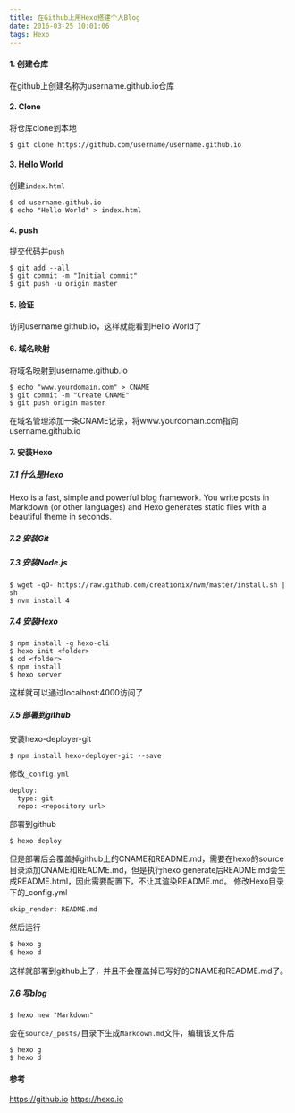 ```yaml
---
title: 在Github上用Hexo搭建个人Blog
date: 2016-03-25 10:01:06
tags: Hexo
---
```




#### 1. 创建仓库

在github上创建名称为username.github.io仓库



#### 2. Clone

将仓库clone到本地

```
$ git clone https://github.com/username/username.github.io
```



#### 3. Hello World

创建`index.html`

```
$ cd username.github.io
$ echo "Hello World" > index.html
```



#### 4. push

提交代码并`push`

```
$ git add --all
$ git commit -m "Initial commit"
$ git push -u origin master
```



#### 5. 验证

访问username.github.io，这样就能看到Hello World了



#### 6. 域名映射

将域名映射到username.github.io

```
$ echo "www.yourdomain.com" > CNAME
$ git commit -m "Create CNAME"
$ git push origin master
```
在域名管理添加一条CNAME记录，将www.yourdomain.com指向username.github.io



#### 7. 安装Hexo

##### 7.1 什么是Hexo

Hexo is a fast, simple and powerful blog framework. You write posts in Markdown (or other languages) and Hexo generates static files with a beautiful theme in seconds.



##### 7.2 安装Git

##### 7.3 安装Node.js
```
$ wget -qO- https://raw.github.com/creationix/nvm/master/install.sh | sh
$ nvm install 4
```
##### 7.4 安装Hexo
```
$ npm install -g hexo-cli
$ hexo init <folder>
$ cd <folder>
$ npm install
$ hexo server
```
这样就可以通过localhost:4000访问了


##### 7.5 部署到github
安装hexo-deployer-git
```
$ npm install hexo-deployer-git --save
```

修改`_config.yml`
```
deploy:
  type: git
  repo: <repository url>
```

部署到github
```
$ hexo deploy
```

但是部署后会覆盖掉github上的CNAME和README.md，需要在hexo的source目录添加CNAME和README.md，但是执行hexo generate后README.md会生成README.html，因此需要配置下，不让其渲染README.md。
修改Hexo目录下的_config.yml
```
skip_render: README.md
```

然后运行
``` bash
$ hexo g
$ hexo d
```
这样就部署到github上了，并且不会覆盖掉已写好的CNAME和README.md了。

##### 7.6 写blog
```
$ hexo new "Markdown"
```
会在`source/_posts/`目录下生成`Markdown.md`文件，编辑该文件后
```
$ hexo g
$ hexo d
```



#### 参考

https://github.io
https://hexo.io